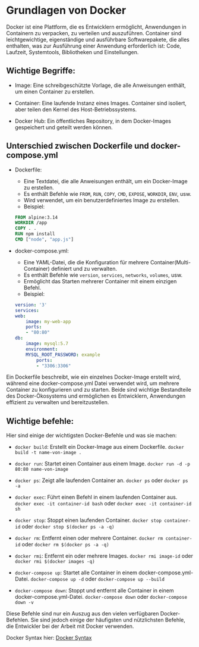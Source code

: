 # Grundlagen von Docker
Docker ist eine Plattform, die es Entwicklern ermöglicht, Anwendungen in Containern zu verpacken, zu verteilen und auszuführen. Container sind leichtgewichtige, eigenständige und ausführbare Softwarepakete, die alles enthalten, was zur Ausführung einer Anwendung erforderlich ist: Code, Laufzeit, Systemtools, Bibliotheken und Einstellungen.

## Wichtige Begriffe:

* Image: Eine schreibgeschützte Vorlage, die alle Anweisungen enthält, um einen Container zu erstellen.

* Container: Eine laufende Instanz eines Images. Container sind isoliert, aber teilen den Kernel des Host-Betriebssystems.

* Docker Hub: Ein öffentliches Repository, in dem Docker-Images gespeichert und geteilt werden können.

## Unterschied zwischen Dockerfile und docker-compose.yml

* Dockerfile: 
    * Eine Textdatei, die alle Anweisungen enthält, um ein Docker-Image zu erstellen.
    * Es enthält Befehle wie `FROM`, `RUN`, `COPY`, `CMD`, `EXPOSE`, `WORKDIR`, `ENV`, usw.
    * Wird verwendet, um ein benutzerdefiniertes Image zu erstellen.
    * Beispiel:

    ```dockerfile
    FROM alpine:3.14
    WORKDIR /app
    COPY . .
    RUN npm install
    CMD ["node", "app.js"]
    ```

* docker-compose.yml:
    * Eine YAML-Datei, die die Konfiguration für mehrere Container(Multi-Container) definiert und zu verwalten.
    * Es enthält Befehle wie `version`, `services`, `networks`, `volumes`, usw.
    * Ermöglicht das Starten mehrerer Container mit einem einzigen Befehl.
    * Beispiel:

    ```yaml
    version: '3'
    services:
    web:
        image: my-web-app
        ports:
        - "80:80"
    db:
        image: mysql:5.7
        environment:
        MYSQL_ROOT_PASSWORD: example
            ports:
            - "3306:3306"
    ```

Ein Dockerfile beschreibt, wie ein einzelnes Docker-Image erstellt wird, während eine docker-compose.yml Datei verwendet wird, um mehrere Container zu konfigurieren und zu starten. Beide sind wichtige Bestandteile des Docker-Ökosystems und ermöglichen es Entwicklern, Anwendungen effizient zu verwalten und bereitzustellen.

## Wichtige befehle:
Hier sind einige der wichtigsten Docker-Befehle und was sie machen:

* `docker build`: Erstellt ein Docker-Image aus einem Dockerfile.
    ```docker build -t name-von-image .```

* `docker run`: Startet einen Container aus einem Image.
    ```docker run -d -p 80:80 name-von-image```

* `docker ps`: Zeigt alle laufenden Container an.
    ```docker ps``` oder ```docker ps -a```

* `docker exec`: Führt einen Befehl in einem laufenden Container aus.
    ```docker exec -it container-id bash``` oder ```docker exec -it container-id sh```

* `docker stop`: Stoppt einen laufenden Container.
    ```docker stop container-id``` oder ```docker stop $(docker ps -a -q)```

* `docker rm`: Entfernt einen oder mehrere Container.
    ```docker rm container-id``` oder ```docker rm $(docker ps -a -q)```

* `docker rmi`: Entfernt ein oder mehrere Images.
    ```docker rmi image-id``` oder ```docker rmi $(docker images -q)```

* `docker-compose up`: Startet alle Container in einem docker-compose.yml-Datei.
    ```docker-compose up -d``` oder ```docker-compose up --build```

* `docker-compose down`: Stoppt und entfernt alle Container in einem docker-compose.yml-Datei.
    ```docker-compose down``` oder ```docker-compose down -v```

Diese Befehle sind nur ein Auszug aus den vielen verfügbaren Docker-Befehlen. Sie sind jedoch einige der häufigsten und nützlichsten Befehle, die Entwickler bei der Arbeit mit Docker verwenden.

Docker Syntax hier: [Docker Syntax](./Docker-Syntax.md)